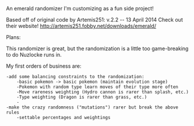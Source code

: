 An emerald randomizer I'm customizing as a fun side project!

Based off of original code by Artemis251: v.2.2 -- 13 April 2014
Check out their website! http://artemis251.fobby.net/downloads/emerald/

Plans:

This randomizer is great, but the randomization is a little too game-breaking to do Nuzlocke runs in. 

My first orders of business are:

	-add some balancing constraints to the randomization:
		-basic pokemon -> basic pokemon (maintain evolution stage)
		-Pokemon with random type learn moves of their type more often
		-Move rareness weighting (Hydro cannon is rarer than splash, etc.)
		-Type weighting (Dragon is rarer than grass, etc.)
		-
	-make the crazy randomness ("mutations") rarer but break the above rules
		-settable percentages and weightings